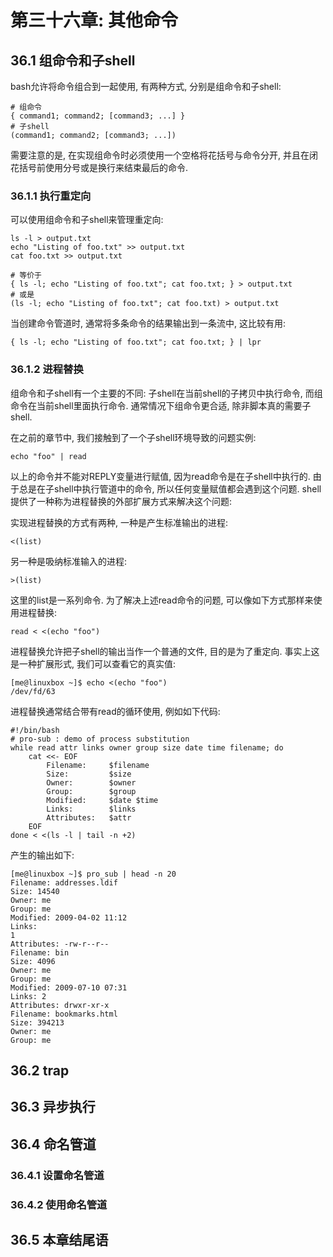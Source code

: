 # 第三十六章: 其他命令 #

## 36.1 组命令和子shell ##

bash允许将命令组合到一起使用, 有两种方式, 分别是组命令和子shell:

```
# 组命令
{ command1; command2; [command3; ...] }
# 子shell
(command1; command2; [command3; ...])
```

需要注意的是, 在实现组命令时必须使用一个空格将花括号与命令分开, 并且在闭花括号前使用分号或是换行来结束最后的命令.

### 36.1.1 执行重定向 ###

可以使用组命令和子shell来管理重定向:

```
ls -l > output.txt
echo "Listing of foo.txt" >> output.txt
cat foo.txt >> output.txt

# 等价于
{ ls -l; echo "Listing of foo.txt"; cat foo.txt; } > output.txt
# 或是
(ls -l; echo "Listing of foo.txt"; cat foo.txt) > output.txt
```

当创建命令管道时, 通常将多条命令的结果输出到一条流中, 这比较有用:

```
{ ls -l; echo "Listing of foo.txt"; cat foo.txt; } | lpr
```

### 36.1.2 进程替换 ###

组命令和子shell有一个主要的不同: 子shell在当前shell的子拷贝中执行命令, 而组命令在当前shell里面执行命令. 通常情况下组命令更合适, 除非脚本真的需要子shell.

在之前的章节中, 我们接触到了一个子shell环境导致的问题实例:

```
echo "foo" | read
```

以上的命令并不能对REPLY变量进行赋值, 因为read命令是在子shell中执行的. 由于总是在子shell中执行管道中的命令, 所以任何变量赋值都会遇到这个问题. shell提供了一种称为进程替换的外部扩展方式来解决这个问题:

实现进程替换的方式有两种, 一种是产生标准输出的进程:

```
<(list)
```

另一种是吸纳标准输入的进程:

```
>(list)
```

这里的list是一系列命令. 为了解决上述read命令的问题, 可以像如下方式那样来使用进程替换:

```
read < <(echo "foo")
```

进程替换允许把子shell的输出当作一个普通的文件, 目的是为了重定向. 事实上这是一种扩展形式, 我们可以查看它的真实值:

```
[me@linuxbox ~]$ echo <(echo "foo")
/dev/fd/63
```

进程替换通常结合带有read的循环使用, 例如如下代码:

```
#!/bin/bash
# pro-sub : demo of process substitution
while read attr links owner group size date time filename; do
    cat <<- EOF
        Filename:     $filename
        Size:         $size
        Owner:        $owner
        Group:        $group
        Modified:     $date $time
        Links:        $links
        Attributes:   $attr
    EOF
done < <(ls -l | tail -n +2)
```

产生的输出如下:

```
[me@linuxbox ~]$ pro_sub | head -n 20
Filename: addresses.ldif
Size: 14540
Owner: me
Group: me
Modified: 2009-04-02 11:12
Links:
1
Attributes: -rw-r--r--
Filename: bin
Size: 4096
Owner: me
Group: me
Modified: 2009-07-10 07:31
Links: 2
Attributes: drwxr-xr-x
Filename: bookmarks.html
Size: 394213
Owner: me
Group: me
```

## 36.2 trap ##

## 36.3 异步执行 ##

## 36.4 命名管道 ##

### 36.4.1 设置命名管道 ###

### 36.4.2 使用命名管道 ###

## 36.5 本章结尾语 ##
